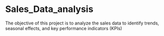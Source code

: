 # Sales_Data_analysis
The objective of this project is to analyze the sales data to identify trends, seasonal effects, and key performance indicators (KPIs)
